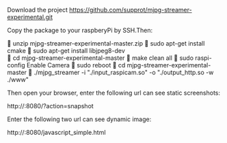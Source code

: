  
Download the project 
https://github.com/supprot/mjpg-streamer-experimental.git

Copy the package to your raspberyPi by SSH.Then:

	unzip mjpg-streamer-experimental-master.zip
	sudo apt-get install cmake
	sudo apt-get install libjpeg8-dev  
	cd mjpg-streamer-experimental-master
	make clean all
	sudo raspi-config  Enable Camera
	sudo reboot
	cd mjpg-streamer-experimental-master
	./mjpg_streamer -i "./input_raspicam.so" -o "./output_http.so -w ./www"  


Then open your browser, enter the following url can see static screenshots:

http://<your raspberryPI IP>:8080/?action=snapshot

Enter the following two url can see dynamic image:

http://<your raspberryPi IP>:8080/javascript_simple.html  



